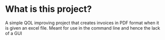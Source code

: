 # What is this project?
A simple QOL improving project that creates invoices in PDF format when it is given an excel file. 
Meant for use in the command line and hence the lack of a GUI